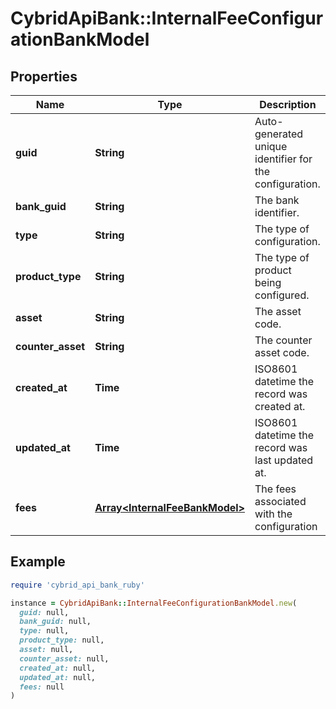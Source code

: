 # CybridApiBank::InternalFeeConfigurationBankModel

## Properties

| Name | Type | Description | Notes |
| ---- | ---- | ----------- | ----- |
| **guid** | **String** | Auto-generated unique identifier for the configuration. | [optional] |
| **bank_guid** | **String** | The bank identifier. | [optional] |
| **type** | **String** | The type of configuration. | [optional] |
| **product_type** | **String** | The type of product being configured. | [optional] |
| **asset** | **String** | The asset code. | [optional] |
| **counter_asset** | **String** | The counter asset code. | [optional] |
| **created_at** | **Time** | ISO8601 datetime the record was created at. | [optional] |
| **updated_at** | **Time** | ISO8601 datetime the record was last updated at. | [optional] |
| **fees** | [**Array&lt;InternalFeeBankModel&gt;**](InternalFeeBankModel.md) | The fees associated with the configuration | [optional] |

## Example

```ruby
require 'cybrid_api_bank_ruby'

instance = CybridApiBank::InternalFeeConfigurationBankModel.new(
  guid: null,
  bank_guid: null,
  type: null,
  product_type: null,
  asset: null,
  counter_asset: null,
  created_at: null,
  updated_at: null,
  fees: null
)
```

